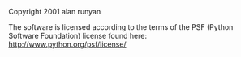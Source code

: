 Copyright 2001 alan runyan

The software is licensed according to the terms of the PSF (Python Software Foundation) license found here: http://www.python.org/psf/license/